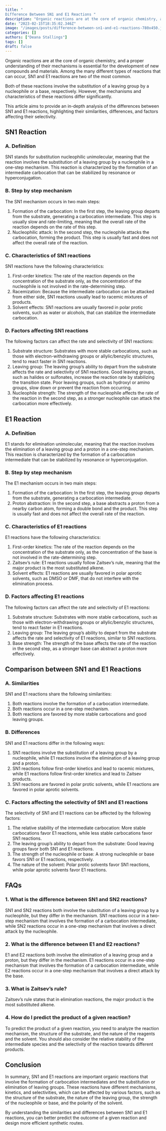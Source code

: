 ```yaml
---
title: "
Difference Between SN1 and E1 Reactions "
description: "Organic reactions are at the core of organic chemistry, and a proper understanding of their mechanisms is essential for the development of new compoun"
date: "2023-02-15T18:35:02.346Z"
image: "/images/posts/difference-between-sn1-and-e1-reactions-780x450.jpg"
categories: []
authors: ["Deana Stallings"]
tags: []
draft: false
---
```


Organic reactions are at the core of organic chemistry, and a proper understanding of their mechanisms is essential for the development of new compounds and materials. Among the many different types of reactions that can occur, SN1 and E1 reactions are two of the most common.

Both of these reactions involve the substitution of a leaving group by a nucleophile or a base, respectively. However, the mechanisms and characteristics of these reactions differ significantly.

This article aims to provide an in-depth analysis of the differences between SN1 and E1 reactions, highlighting their similarities, differences, and factors affecting their selectivity.

## SN1 Reaction

### A. Definition

SN1 stands for substitution nucleophilic unimolecular, meaning that the reaction involves the substitution of a leaving group by a nucleophile in a one-step mechanism. This reaction is characterized by the formation of an intermediate carbocation that can be stabilized by resonance or hyperconjugation.

### B. Step by step mechanism

The SN1 mechanism occurs in two main steps:

1. Formation of the carbocation: In the first step, the leaving group departs from the substrate, generating a carbocation intermediate. This step is usually slow and rate-limiting, meaning that the overall rate of the reaction depends on the rate of this step.
2. Nucleophilic attack: In the second step, the nucleophile attacks the carbocation, forming the product. This step is usually fast and does not affect the overall rate of the reaction.

### C. Characteristics of SN1 reactions

SN1 reactions have the following characteristics:

1. First-order kinetics: The rate of the reaction depends on the concentration of the substrate only, as the concentration of the nucleophile is not involved in the rate-determining step.
2. Racemization: Because the intermediate carbocation can be attacked from either side, SN1 reactions usually lead to racemic mixtures of products.
3. Solvent effects: SN1 reactions are usually favored in polar protic solvents, such as water or alcohols, that can stabilize the intermediate carbocation.

### D. Factors affecting SN1 reactions

The following factors can affect the rate and selectivity of SN1 reactions:

1. Substrate structure: Substrates with more stable carbocations, such as those with electron-withdrawing groups or allylic/benzylic structures, tend to react faster in SN1 reactions.
2. Leaving group: The leaving group’s ability to depart from the substrate affects the rate and selectivity of SN1 reactions. Good leaving groups, such as halides or sulfonates, increase the reaction rate by stabilizing the transition state. Poor leaving groups, such as hydroxyl or amino groups, slow down or prevent the reaction from occurring.
3. Nucleophile strength: The strength of the nucleophile affects the rate of the reaction in the second step, as a stronger nucleophile can attack the carbocation more effectively.

## E1 Reaction

### A. Definition

E1 stands for elimination unimolecular, meaning that the reaction involves the elimination of a leaving group and a proton in a one-step mechanism. This reaction is characterized by the formation of a carbocation intermediate that can be stabilized by resonance or hyperconjugation.

### B. Step by step mechanism

The E1 mechanism occurs in two main steps:

1. Formation of the carbocation: In the first step, the leaving group departs from the substrate, generating a carbocation intermediate.
2. Proton abstraction: In the second step, a base abstracts a proton from a nearby carbon atom, forming a double bond and the product. This step is usually fast and does not affect the overall rate of the reaction.

### C. Characteristics of E1 reactions

E1 reactions have the following characteristics:

1. First-order kinetics: The rate of the reaction depends on the concentration of the substrate only, as the concentration of the base is not involved in the rate-determining step.
2. Zaitsev’s rule: E1 reactions usually follow Zaitsev’s rule, meaning that the major product is the most substituted alkene.
3. Solvent effects: E1 reactions are usually favored in polar aprotic solvents, such as DMSO or DMF, that do not interfere with the elimination process.

### D. Factors affecting E1 reactions

The following factors can affect the rate and selectivity of E1 reactions:

1. Substrate structure: Substrates with more stable carbocations, such as those with electron-withdrawing groups or allylic/benzylic structures, tend to react faster in E1 reactions.
2. Leaving group: The leaving group’s ability to depart from the substrate affects the rate and selectivity of E1 reactions, similar to SN1 reactions.
3. Base strength: The strength of the base affects the rate of the reaction in the second step, as a stronger base can abstract a proton more effectively.

## Comparison between SN1 and E1 Reactions

### A. Similarities

SN1 and E1 reactions share the following similarities:

1. Both reactions involve the formation of a carbocation intermediate.
2. Both reactions occur in a one-step mechanism.
3. Both reactions are favored by more stable carbocations and good leaving groups.

### B. Differences

SN1 and E1 reactions differ in the following ways:

1. SN1 reactions involve the substitution of a leaving group by a nucleophile, while E1 reactions involve the elimination of a leaving group and a proton.
2. SN1 reactions follow first-order kinetics and lead to racemic mixtures, while E1 reactions follow first-order kinetics and lead to Zaitsev products.
3. SN1 reactions are favored in polar protic solvents, while E1 reactions are favored in polar aprotic solvents.

### C. Factors affecting the selectivity of SN1 and E1 reactions

The selectivity of SN1 and E1 reactions can be affected by the following factors:

1. The relative stability of the intermediate carbocation: More stable carbocations favor E1 reactions, while less stable carbocations favor SN1 reactions.
2. The leaving group’s ability to depart from the substrate: Good leaving groups favor both SN1 and E1 reactions.
1. The strength of the nucleophile or base: A strong nucleophile or base favors SN1 or E1 reactions, respectively.
2. The nature of the solvent: Polar protic solvents favor SN1 reactions, while polar aprotic solvents favor E1 reactions.

## FAQs

### 1\. What is the difference between SN1 and SN2 reactions?

SN1 and SN2 reactions both involve the substitution of a leaving group by a nucleophile, but they differ in the mechanism. SN1 reactions occur in a two-step mechanism that involves the formation of a carbocation intermediate, while SN2 reactions occur in a one-step mechanism that involves a direct attack by the nucleophile.

### 2\. What is the difference between E1 and E2 reactions?

E1 and E2 reactions both involve the elimination of a leaving group and a proton, but they differ in the mechanism. E1 reactions occur in a one-step mechanism that involves the formation of a carbocation intermediate, while E2 reactions occur in a one-step mechanism that involves a direct attack by the base.

### 3\. What is Zaitsev’s rule?

Zaitsev’s rule states that in elimination reactions, the major product is the most substituted alkene.

### 4\. How do I predict the product of a given reaction?

To predict the product of a given reaction, you need to analyze the reaction mechanism, the structure of the substrate, and the nature of the reagents and the solvent. You should also consider the relative stability of the intermediate species and the selectivity of the reaction towards different products.

## Conclusion

In summary, SN1 and E1 reactions are important organic reactions that involve the formation of carbocation intermediates and the substitution or elimination of leaving groups. These reactions have different mechanisms, kinetics, and selectivities, which can be affected by various factors, such as the structure of the substrate, the nature of the leaving group, the strength of the nucleophile or base, and the polarity of the solvent.

By understanding the similarities and differences between SN1 and E1 reactions, you can better predict the outcome of a given reaction and design more efficient synthetic routes.